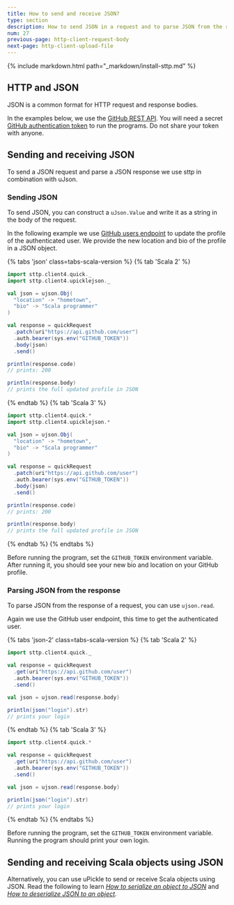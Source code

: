 ```yaml
---
title: How to send and receive JSON?
type: section
description: How to send JSON in a request and to parse JSON from the response.
num: 27
previous-page: http-client-request-body
next-page: http-client-upload-file
---
```


{% include markdown.html path="_markdown/install-sttp.md" %}

## HTTP and JSON

JSON is a common format for HTTP request and response bodies.

In the examples below, we use the [GitHub REST API](https://docs.github.com/en/rest/users/users?apiVersion=2022-11-28).
You will need a secret [GitHub authentication token](https://docs.github.com/en/authentication/keeping-your-account-and-data-secure/creating-a-personal-access-token) to run the programs.
Do not share your token with anyone.

## Sending and receiving JSON

To send a JSON request and parse a JSON response we use sttp in combination with uJson.

### Sending JSON

To send JSON, you can construct a `uJson.Value` and write it as a string in the body of the request.

In the following example we use [GitHub users endpoint](https://docs.github.com/en/rest/users/users?apiVersion=2022-11-28) to update the profile of the authenticated user.
We provide the new location and bio of the profile in a JSON object.

{% tabs 'json' class=tabs-scala-version %}
{% tab 'Scala 2' %}
```scala mdoc:compile-only
import sttp.client4.quick._
import sttp.client4.upicklejson._

val json = ujson.Obj(
  "location" -> "hometown",
  "bio" -> "Scala programmer"
)

val response = quickRequest
  .patch(uri"https://api.github.com/user")
  .auth.bearer(sys.env("GITHUB_TOKEN"))
  .body(json)
  .send()

println(response.code)
// prints: 200

println(response.body)
// prints the full updated profile in JSON
```
{% endtab %}
{% tab 'Scala 3' %}
```scala
import sttp.client4.quick.*
import sttp.client4.upicklejson.*

val json = ujson.Obj(
  "location" -> "hometown",
  "bio" -> "Scala programmer"
)

val response = quickRequest
  .patch(uri"https://api.github.com/user")
  .auth.bearer(sys.env("GITHUB_TOKEN"))
  .body(json)
  .send()

println(response.code)
// prints: 200

println(response.body)
// prints the full updated profile in JSON
```
{% endtab %}
{% endtabs %}

Before running the program, set the `GITHUB_TOKEN` environment variable.
After running it, you should see your new bio and location on your GitHub profile.

### Parsing JSON from the response

To parse JSON from the response of a request, you can use `ujson.read`.

Again we use the GitHub user endpoint, this time to get the authenticated user.

{% tabs 'json-2' class=tabs-scala-version %}
{% tab 'Scala 2' %}
```scala mdoc:compile-only
import sttp.client4.quick._

val response = quickRequest
  .get(uri"https://api.github.com/user")
  .auth.bearer(sys.env("GITHUB_TOKEN"))
  .send()

val json = ujson.read(response.body)

println(json("login").str)
// prints your login
```
{% endtab %}
{% tab 'Scala 3' %}
```scala
import sttp.client4.quick.*

val response = quickRequest
  .get(uri"https://api.github.com/user")
  .auth.bearer(sys.env("GITHUB_TOKEN"))
  .send()

val json = ujson.read(response.body)

println(json("login").str)
// prints your login
```
{% endtab %}
{% endtabs %}

Before running the program, set the `GITHUB_TOKEN` environment variable.
Running the program should print your own login.

## Sending and receiving Scala objects using JSON

Alternatively, you can use uPickle to send or receive Scala objects using JSON.
Read the following to learn [*How to serialize an object to JSON*](/toolkit/json-serialize.html) and [*How to deserialize JSON to an object*](/toolkit/json-deserialize.html).
